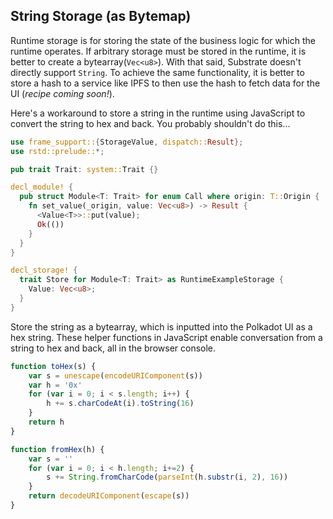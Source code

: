 ## String Storage (as Bytemap) <a name = "string" ></a>

Runtime storage is for storing the state of the business logic for which the runtime operates. If arbitrary storage must be stored in the runtime, it is better to create a bytearray(`Vec<u8>`). With that said, Substrate doesn't directly support `String`. To achieve the same functionality, it is better to store a hash to a service like IPFS to then use the hash to fetch data for the UI (*recipe coming soon!*).

Here's a workaround to store a string in the runtime using JavaScript to convert the string to hex and back. You probably shouldn't do this...

```rust
use frame_support::{StorageValue, dispatch::Result};
use rstd::prelude::*;

pub trait Trait: system::Trait {}

decl_module! {
  pub struct Module<T: Trait> for enum Call where origin: T::Origin {
    fn set_value(_origin, value: Vec<u8>) -> Result {
      <Value<T>>::put(value);
      Ok(())
    }
  }
}

decl_storage! {
  trait Store for Module<T: Trait> as RuntimeExampleStorage {
    Value: Vec<u8>;
  }
}
```

Store the string as a bytearray, which is inputted into the Polkadot UI as a hex string. These helper functions in JavaScript enable conversation from a string to hex and back, all in the browser console.

```javascript
function toHex(s) {
    var s = unescape(encodeURIComponent(s))
    var h = '0x'
    for (var i = 0; i < s.length; i++) {
        h += s.charCodeAt(i).toString(16)
    }
    return h
}

function fromHex(h) {
    var s = ''
    for (var i = 0; i < h.length; i+=2) {
        s += String.fromCharCode(parseInt(h.substr(i, 2), 16))
    }
    return decodeURIComponent(escape(s))
}
```
